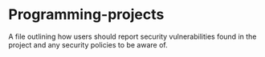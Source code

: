 # Programming-projects
 A file outlining how users should report security vulnerabilities found in the project and any security policies to be aware of.
